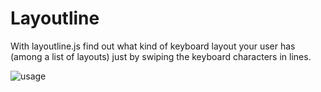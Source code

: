 Layoutline
==========

With layoutline.js find out what kind of keyboard layout your user has (among a list of layouts) just by swiping the keyboard characters in lines.

![usage](http://i.imgur.com/M6umvRS.png)

